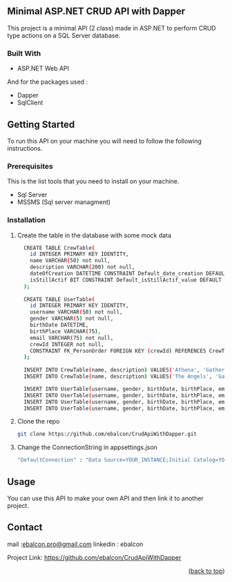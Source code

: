 ## Minimal ASP.NET CRUD API with Dapper

This project is a minimal API (2 class) made in ASP.NET to perform CRUD type actions on a SQL Server database. 

### Built With

* ASP.NET Web API

And for the packages used :

* Dapper
* SqlClient

## Getting Started

To run this API on your machine you will need to follow the following instructions.

### Prerequisites

This is the list tools that you need to install on your machine.

* Sql Server
* MSSMS (Sql server managment)

### Installation

1. Create the table in the database with some mock data
   ```sh
     CREATE TABLE CrewTable(
       id INTEGER PRIMARY KEY IDENTITY,
       name VARCHAR(50) not null,
       description VARCHAR(200) not null,
       dateOfCreation DATETIME CONSTRAINT Default_date_creation DEFAULT GETDATE(),
       isStillActif BIT CONSTRAINT Default_isStillActif_value DEFAULT 1
     );
  
     CREATE TABLE UserTable(
       id INTEGER PRIMARY KEY IDENTITY,
       username VARCHAR(50) not null,
       gender VARCHAR(5) not null,
       birthDate DATETIME,
       birthPlace VARCHAR(75),
       email VARCHAR(75) not null,
       crewId INTEGER not null,
       CONSTRAINT FK_PersonOrder FOREIGN KEY (crewId) REFERENCES CrewTable(id)
     );
  
     INSERT INTO CrewTable(name, description) VALUES('Athena', 'Gather the members of the athena crew');
     INSERT INTO CrewTable(name, description) VALUES('The Angels', 'Gather the members of the angels crew');

     INSERT INTO UserTable(username, gender, birthDate, birthPlace, email, crewId) VALUES ('GoodMan', 'Man', GETDATE(), 'Paris', 'GoodMan@gmail.com', 2);
     INSERT INTO UserTable(username, gender, birthDate, birthPlace, email, crewId) VALUES ('Lalo', 'Man', GETDATE(), 'Bordeaux', 'Lalo@gmail.com', 1);
     INSERT INTO UserTable(username, gender, birthDate, birthPlace, email, crewId) VALUES ('Laila', 'Woman', GETDATE(), 'Brest', 'Laila@gmail.com', 2);
     INSERT INTO UserTable(username, gender, birthDate, birthPlace, email, crewId) VALUES ('Marie-Thérèse', 'Woman', GETDATE(), 'Rennes', 'Marie-Thérèse@gmail.com',1);
   ```

2. Clone the repo
   ```sh
   git clone https://github.com/ebalcon/CrudApiWithDapper.git
   ```
3. Change the ConnectionString in appsettings.json
   ```sh
   "DefaultConnection" : "Data Source=YOUR_INSTANCE;Initial Catalog=YOUR_DATABASE;Integrated Security=True"
   ```
   
## Usage

You can use this API to make your own API and then link it to another project.

## Contact

mail :ebalcon.pro@gmail.com
linkedin : ebalcon

Project Link: https://github.com/ebalcon/CrudApiWithDapper

<p align="right">(<a href="#readme-top">back to top</a>)</p>
   

